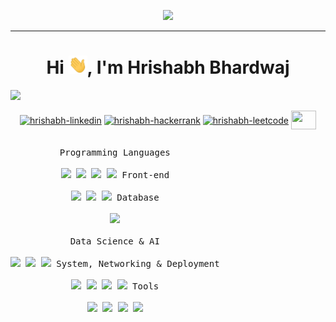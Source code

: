 
<p align="center">
  <img src="https://github.com/thompsonemerson/thompsonemerson/raw/master/cover-thompson.png" height="200"/>
</p>
<hr>
<h1 align="center">Hi <img src="https://raw.githubusercontent.com/ABSphreak/ABSphreak/master/gifs/Hi.gif" width="30px">, I'm Hrishabh Bhardwaj</h1>
  <a href="https://github.com/DenverCoder1/readme-typing-svg"><img src="https://readme-typing-svg.herokuapp.com?lines=Computer+Science+Student;Data+Analysis+Enthusiast;DSA%20|%20AI%20|%20ML%20;Graphic%20Designer;Always%20learning%20new%20things&center=true&width=500&height=50"></a>
<!-- <h3 align="center">Software Engineer | Data Analysis Enthusiast</h3> -->
<p align="center">
<a href="https://www.linkedin.com/in/hrishabh-bhardwaj-080283187/" target="blank"><img align="center" src="https://cdn.jsdelivr.net/npm/simple-icons@3.0.1/icons/linkedin.svg" alt="hrishabh-linkedin" height="30" width="40" /></a>
<a href="https://www.hackerrank.com/h20051497" target="blank"><img align="center" src="https://cdn.jsdelivr.net/npm/simple-icons@3.0.1/icons/hackerrank.svg" alt="hrishabh-hackerrank" height="30" width="40" /></a>
<a href="https://leetcode.com/Hrishabh1306/" target="blank"><img align="center" src="https://cdn.jsdelivr.net/npm/simple-icons@3.0.1/icons/leetcode.svg" alt="hrishabh-leetcode" height="30" width="40" /></a>
 <a href = "mailto: hrishabh2002@gmail.com"><img align="center" src="https://simpleicons.org/icons/gmail.svg" height="30" width="40" /></a>
</p>
<!-- <a href="https://github.com/hrishabh1306">
  <img align="center" src="https://github-readme-stats.vercel.app/api/top-langs/?username=hrishabh1306" />
</a>
 -->
<p style="display: inline-block;" align="center">
  <kbd>
    <kbd>Programming Languages</kbd>
    <br>
    <br>
    <img width="30px" src="https://cdn.jsdelivr.net/gh/devicons/devicon/icons/python/python-plain.svg" /> 
    <img width="30px" src="https://cdn.jsdelivr.net/gh/devicons/devicon/icons/csharp/csharp-plain.svg" /> 
    <img width="30px" src="https://cdn.jsdelivr.net/gh/devicons/devicon/icons/java/java-plain.svg" /> 
    <img width="30px" src="https://cdn.jsdelivr.net/gh/devicons/devicon/icons/c/c-plain.svg" /> 
  </kbd>
 <kbd>
    <kbd>Front-end</kbd>
    <br>
    <br>
    <img width="30px" src="https://cdn.jsdelivr.net/gh/devicons/devicon/icons/html5/html5-original.svg" /> 
    <img width="30px" src="https://cdn.jsdelivr.net/gh/devicons/devicon/icons/css3/css3-plain.svg" /> 
    <img width="30px" src="https://cdn.jsdelivr.net/gh/devicons/devicon/icons/bootstrap/bootstrap-plain.svg" /> 

  </kbd>
  <kbd>
    <kbd>Database</kbd>
    <br>
    <br>
    <img width="30px" src="https://cdn.jsdelivr.net/gh/devicons/devicon/icons/mysql/mysql-plain.svg" />
  
  </kbd>
  <br>
  <br>
  <kbd>
    <kbd>Data Science & AI</kbd>
    <br>
    <br>
    <img width="30px" src="https://cdn.jsdelivr.net/gh/devicons/devicon/icons/tensorflow/tensorflow-original.svg" />
    <img width="30px" src="https://cdn.jsdelivr.net/gh/devicons/devicon/icons/numpy/numpy-original.svg" />
    <img width="30px" src="https://cdn.jsdelivr.net/gh/devicons/devicon/icons/pandas/pandas-original.svg" />
  </kbd>
 
  <kbd>
    <kbd>System, Networking & Deployment</kbd>
    <br>
    <br>
    <img width="30px" src="https://cdn.jsdelivr.net/gh/devicons/devicon/icons/heroku/heroku-plain.svg" />
    <img width="30px" src="https://cdn.jsdelivr.net/gh/devicons/devicon/icons/azure/azure-plain.svg" />
    <img width="30px" src="https://cdn.jsdelivr.net/gh/devicons/devicon/icons/git/git-plain.svg" />
    <img width="30px" src="https://cdn.jsdelivr.net/gh/devicons/devicon/icons/docker/docker-plain.svg" />
  </kbd>

  <kbd>
    <kbd>Tools</kbd>
    <br>
    <br>
    <img width="30px" src="https://cdn.jsdelivr.net/gh/devicons/devicon/icons/vscode/vscode-original.svg" />
    <img width="30px" src="https://cdn.jsdelivr.net/gh/devicons/devicon/icons/jupyter/jupyter-original.svg" />
    <img width="30px" src="https://cdn.jsdelivr.net/gh/devicons/devicon/icons/pycharm/pycharm-original.svg" />
    <img width="30px" src="https://cdn.jsdelivr.net/gh/devicons/devicon/icons/visualstudio/visualstudio-plain.svg" />
  </kbd>

</p>
